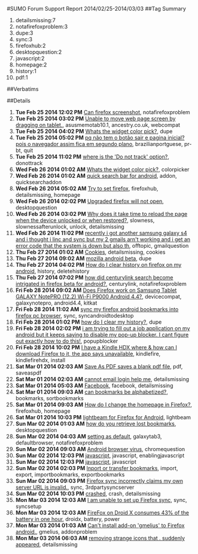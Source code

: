 #SUMO Forum Support Report  2014/02/25-2014/03/03
##Tag Summary
1. detailsmissing:7
1. notafirefoxproblem:3
1. dupe:3
1. sync:3
1. firefoxhub:2
1. desktopquestion:2
1. javascript:2
1. homepage:2
1. history:1
1. pdf:1

##Verbatims

##Details
1. **Tue Feb 25 2014 12:02 PM** [Can firefox screenshot](https://support.mozilla.org/en-US/questions/987594 "Is it possible to screenshot with firefox browser?"), notafirefoxproblem
1. **Tue Feb 25 2014 03:02 PM** [Unable to move web page screen by dragging on tablet.](https://support.mozilla.org/en-US/questions/987616 "I am using firefox for android on an Asus memo tab 10.1. I am accessing the"), asusmemotab10.1, ancestry.co.uk, webcompat
1. **Tue Feb 25 2014 04:02 PM** [Whats the widget color pick?](https://support.mozilla.org/en-US/questions/987622 "the update says there is a color pick for the widget on Firefox beta but it won't pick up. Either my phone sucks or the update didn't take. Or maybe j just don't know how to mess with that."), dupe
1. **Tue Feb 25 2014 05:02 PM** [pq não tem o botão sair e pagina inicial? pois o navegador assim fica em segundo plano](https://support.mozilla.org/en-US/questions/987628 "pq não tem o botão sair e pagina inicial? pois o navegador assim fica em segundo plano"), brazilianportguese, pr-bt, quit
1. **Tue Feb 25 2014 11:02 PM** [where is the 'Do not track' option?](https://support.mozilla.org/en-US/questions/987661 "I do not find 'Do no track' option in my Firefox Android browser"), donottrack
1. **Wed Feb 26 2014 01:02 AM** [Whats the widget color pick?](https://support.mozilla.org/en-US/questions/987670 "Just a simple question. How do I change the widget color"), colorpicker
1. **Wed Feb 26 2014 01:02 AM** [quick search bar for android](https://support.mozilla.org/en-US/questions/987673 "is it possible to install a firefox quick serch bar on my home screen?"), addon, quicksearchaddon
1. **Wed Feb 26 2014 05:02 AM** [Try to set firefox](https://support.mozilla.org/en-US/questions/987689 "Can't get home screen"), firefoxhub, detailsmissing, homepage
1. **Wed Feb 26 2014 02:02 PM** [Upgraded firefox will not open](https://support.mozilla.org/en-US/questions/987718 "My ASUS laptop running Windows XP asked me to upgrade firefox browser recently.  I duely complied and now the browser refuses to open.  I downloaded Chrome to use to download a new firefox but the same result.  Any ideas?  David"), desktopquestion
1. **Wed Feb 26 2014 03:02 PM** [Why does it take time to reload the page when the device unlocked or when restored?](https://support.mozilla.org/en-US/questions/987723 "Firefox takes time to reload the page when you unlocked the device (Samsung Galaxy S3) after it was locked. Also when the firefox is restored after it was minimized. My previous phone (Nokia X6) did not had this problem with Opera Mini and always there was the page I last visited stabley on the device when it is unlocked or restored."), slowness, slownessafterunlock, unlock, detailsmissing
1. **Wed Feb 26 2014 11:02 PM** [recently i got another samsung galaxy s4 and i thought i linc and sync but my 2 gmails arn't working and i get an error code that the system is down but also th](https://support.mozilla.org/en-US/questions/987793 "Changes have occured in google as far as gmail
goes you cannot have apps an an email running at the same time because it confuses the"), offtopic, gmailquestion
1. **Thu Feb 27 2014 01:02 AM** [Cookies](https://support.mozilla.org/en-US/questions/987803 "Can i use cookies"), detailsmissing, cookies
1. **Thu Feb 27 2014 09:02 AM** [mozilla android beta](https://support.mozilla.org/en-US/questions/987841 "I find the inclusion of centurylink search as a default annoying. I disabled centurylink search but it continues to return. I uninstalled FIREFOX MOBIL BETA I don't use centurylink search and reject a brouser that resets my preferences"), dupe
1. **Thu Feb 27 2014 04:02 PM** [How do I clear history on firefox on my android](https://support.mozilla.org/en-US/questions/987885 "hpw do i clear history on my android"), history, deletehistory
1. **Thu Feb 27 2014 07:02 PM** [how did centurylink search become intrigated in firefox beta for android?](https://support.mozilla.org/en-US/questions/987909 "when doing a search in Firefox Beta for Android it defaults to Centurylink search, this makes The browser useless"), centurylink, notafirefoxproblem
1. **Fri Feb 28 2014 09:02 AM** [Does Firefox work on Samsung Tablet GALAXY NotePRO (12.2) Wi-Fi P9000 Android 4.4?](https://support.mozilla.org/en-US/questions/988001 "I want to buy a larger tablet wich will run Firefox. Does the Samsung tablet GALAXY NotePRO (12.2) Wi-Fi P9000 Android 4.4 run Firefox. If the tablet in question runs Firefox, does Firefox run the app MediaHint from"), devicecompat, galaxynotepro, android4.4, kitkat
1. **Fri Feb 28 2014 11:02 AM** [sync my firefox android bookmarks into firefox pc browser](https://support.mozilla.org/en-US/questions/988008 "Initially i sync my Firefox browser's bookmarks from PC into my android Firefox browser.
Now i reinstalled the OS in PC. I lost my book marks in PC, but i have it my android Firefox browser.
I want it back to my PC Firefox browser."), sync, syncandroidtodesktop
1. **Fri Feb 28 2014 01:02 PM** [how do I clear my history?](https://support.mozilla.org/en-US/questions/988020 "Having a problem trying to clear history"), dupe
1. **Fri Feb 28 2014 02:02 PM** [i am trying to fill out a job application on my android but it keeps saying to disable my pop-up blocker. I cant figure out exactly how to do this!](https://support.mozilla.org/en-US/questions/988026 "cant disable pop-up blocker from my android phone"), popupblocker
1. **Fri Feb 28 2014 10:02 PM** [I have a Kindle HDX where & how can I download Firefox to it, the app says unavailable](https://support.mozilla.org/en-US/questions/988083 "I try to download the app from the Amazon app store & it says currently unavailable. Pls help"), kindlefire, kindlefirehdx, install
1. **Sat Mar 01 2014 02:03 AM** [Save As PDF saves a blank pdf file](https://support.mozilla.org/en-US/questions/988109 "Hi,"), pdf, saveaspdf
1. **Sat Mar 01 2014 02:03 AM** [cannot email login  help me](https://support.mozilla.org/en-US/questions/988112 "Please"), detailsmissing
1. **Sat Mar 01 2014 05:03 AM** [Facebook](https://support.mozilla.org/en-US/questions/988120 "I loss password for facebook so I reinstalled. Is there a way to get my old facebook back with contacts? Or is there a way to get my previous contacts to add to my new facebook page. Please help"), facebook, detailsmissing
1. **Sat Mar 01 2014 09:03 AM** [can bookmarks be alphabetized?](https://support.mozilla.org/en-US/questions/988125 "with the several bookmarks I have, it would be advantageous to find the one I want quickly. it's there a way to alphabetize them within Firefox?"), bookmarks, sortbookmarks
1. **Sat Mar 01 2014 09:03 AM** [How do I change the homepage in Firefox?](https://support.mozilla.org/en-US/questions/988134 "can't seem to find an option to change the homepage in Firefox for Android. Anyone have any luck doing it? I'd like to find out how."), firefoxhub, homepage
1. **Sat Mar 01 2014 10:03 PM** [lightbeam for Firefox for Android](https://support.mozilla.org/en-US/questions/988159 "light beam is not compatible with my version of Firefox ? I am on the android version through mobile which is a Samsung S4, Please any advice !"), lightbeam
1. **Sun Mar 02 2014 01:03 AM** [how do you retrieve lost bookmarks](https://support.mozilla.org/en-US/questions/988219 "My mom just updated her windows computer and she lost all her bookmarks because Firefox was lost in the process"), desktopquestion
1. **Sun Mar 02 2014 04:03 AM** [setting as default](https://support.mozilla.org/en-US/questions/988232 "Hi"), galaxytab3, defaultbrowser, notafirefoxproblem
1. **Sun Mar 02 2014 09:03 AM** [Android browser virus](https://support.mozilla.org/en-US/questions/988246 "Hi,
The case is , my android mobile browser seems have virus, can I do something to fix it ?"), chromequestion
1. **Sun Mar 02 2014 12:03 PM** [javascript](https://support.mozilla.org/en-US/questions/988256 "how to enable javascript in my browser on my mobile phone? thankyou"), javascript, enablingjavascript
1. **Sun Mar 02 2014 12:03 PM** [javascript](https://support.mozilla.org/en-US/questions/988257 "how to enable javascript on my browser in mobile phone?"), javascript
1. **Sun Mar 02 2014 02:03 PM** [lnport or transfer bookmarks](https://support.mozilla.org/en-US/questions/988261 "how do I transfer my bookmarks?"), import, export, importbookmarks, exportbookmarks
1. **Sun Mar 02 2014 09:03 PM** [Firefox sync incorrectly claims my own server URL is invalid.](https://support.mozilla.org/en-US/questions/988307 "I use my own server (implemented in PHP, run on Apache)  to sync Firefox instances. The URL is"), sync, 3rdpartysyncserver
1. **Sun Mar 02 2014 10:03 PM** [crashed](https://support.mozilla.org/en-US/questions/988313 "crashes on internet emails facebk etc"), crash, detailsmissing
1. **Mon Mar 03 2014 12:03 AM** [I am unable to set up Firefox sync](https://support.mozilla.org/en-US/questions/988316 "on my new at&t Samsung galaxy note ii phone."), sync, syncsetup
1. **Mon Mar 03 2014 12:03 AM** [FireFox on Droid X consumes 43% of the battery in one hour](https://support.mozilla.org/en-US/questions/988326 "I installed Firefox on Droid X using latest software OS update and Google Play to install.  Browsed to a story on"), droidx, battery, power
1. **Mon Mar 03 2014 01:03 AM** [Can't install add-on 'gmelius' to Firefox android.](https://support.mozilla.org/en-US/questions/988333 "I would like to install the add-on 'gmelius' to Firefox for android. Both Cnet and the developer say it is available for this format. However, I cannot find it in the firefox android mobile add- on list. Can you help?"), gmelius, addonproblem
1. **Mon Mar 03 2014 06:03 AM** [removing strange icons that . suddenly appeared](https://support.mozilla.org/en-US/questions/988354 "one does not move, and I am afraid to even touch the other one. They appeared suddenly after I downloaded wallpaper. I deleted the wallpaper but the icons remain. ran a scan with lookout which found nothing. I do not want to risk opening them. please, please help me delete them! thank you."), detailsmissing

